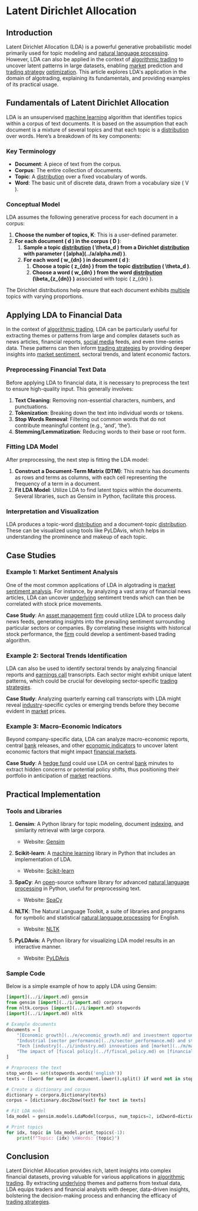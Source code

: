 # Latent Dirichlet Allocation

## Introduction

Latent Dirichlet Allocation (LDA) is a powerful generative probabilistic model primarily used for topic modeling and [natural language processing](../n/natural_language_processing_(nlp)_in_trading.md). However, LDA can also be applied in the context of [algorithmic trading](../a/algorithmic_trading.md) to uncover latent patterns in large datasets, enabling [market](../m/market.md) prediction and [trading strategy](../t/trading_strategy.md) [optimization](../o/optimization.md). This article explores LDA's application in the domain of algotrading, explaining its fundamentals, and providing examples of its practical usage.

## Fundamentals of Latent Dirichlet Allocation

LDA is an unsupervised [machine learning](../m/machine_learning.md) algorithm that identifies topics within a corpus of text documents. It is based on the assumption that each document is a mixture of several topics and that each topic is a [distribution](../d/distribution.md) over words. Here’s a breakdown of its key components:

### Key Terminology

- **Document**: A piece of text from the corpus.
- **Corpus**: The entire collection of documents.
- **Topic**: A [distribution](../d/distribution.md) over a fixed vocabulary of words.
- **Word**: The basic unit of discrete data, drawn from a vocabulary size \( V \).

### Conceptual Model

LDA assumes the following generative process for each document in a corpus:
1. **Choose the number of topics, K**: This is a user-defined parameter.
2. **For each document \( d \) in the corpus \( D \)**:
   1. **Sample a topic [distribution](../d/distribution.md) \( \theta_d \) from a Dirichlet [distribution](../d/distribution.md) with parameter \( \[alpha](../a/alpha.md) \)**.
   2. **For each word \( w_{dn} \) in document \( d \)**:
      1. **Choose a topic \( z_{dn} \) from the topic [distribution](../d/distribution.md) \( \theta_d \)**.
      2. **Choose a word \( w_{dn} \) from the word [distribution](../d/distribution.md) \(\beta_{z_{dn}} \)** associated with topic \( z_{dn} \).

The Dirichlet distributions help ensure that each document exhibits [multiple](../m/multiple.md) topics with varying proportions. 

## Applying LDA to Financial Data

In the context of [algorithmic trading](../a/algorithmic_trading.md), LDA can be particularly useful for extracting themes or patterns from large and complex datasets such as news articles, financial reports, [social media](../s/social_media.md) feeds, and even time-series data. These patterns can then inform [trading strategies](../t/trading_strategies.md) by providing deeper insights into [market sentiment](../m/market_sentiment.md), sectoral trends, and latent economic factors.

### Preprocessing Financial Text Data

Before applying LDA to financial data, it is necessary to preprocess the text to ensure high-quality input. This generally involves:
1. **Text Cleaning**: Removing non-essential characters, numbers, and punctuations.
2. **Tokenization**: Breaking down the text into individual words or tokens.
3. **Stop Words Removal**: Filtering out common words that do not contribute meaningful content (e.g., ‘and’, ‘the’).
4. **Stemming/Lemmatization**: Reducing words to their base or root form.

### Fitting LDA Model

After preprocessing, the next step is fitting the LDA model:
1. **Construct a Document-Term Matrix (DTM)**: This matrix has documents as rows and terms as columns, with each cell representing the frequency of a term in a document.
2. **Fit LDA Model**: Utilize LDA to find latent topics within the documents. Several libraries, such as Gensim in Python, facilitate this process.

### Interpretation and Visualization

LDA produces a topic-word [distribution](../d/distribution.md) and a document-topic [distribution](../d/distribution.md). These can be visualized using tools like PyLDAvis, which helps in understanding the prominence and makeup of each topic.

## Case Studies

### Example 1: Market Sentiment Analysis

One of the most common applications of LDA in algotrading is [market sentiment analysis](../m/market_sentiment_analysis.md). For instance, by analyzing a vast array of financial news articles, LDA can uncover [underlying](../u/underlying.md) sentiment trends which can then be correlated with stock price movements.

**Case Study**: An [asset management](../a/asset_management.md) [firm](../f/firm.md) could utilize LDA to process daily news feeds, generating insights into the prevailing sentiment surrounding particular sectors or companies. By correlating these insights with historical stock performance, the [firm](../f/firm.md) could develop a sentiment-based trading algorithm.

### Example 2: Sectoral Trends Identification

LDA can also be used to identify sectoral trends by analyzing financial reports and [earnings call](../e/earnings_call.md) transcripts. Each sector might exhibit unique latent patterns, which could be crucial for developing sector-specific [trading strategies](../t/trading_strategies.md).

**Case Study**: Analyzing quarterly earning call transcripts with LDA might reveal [industry](../i/industry.md)-specific cycles or emerging trends before they become evident in [market](../m/market.md) prices.

### Example 3: Macro-Economic Indicators

Beyond company-specific data, LDA can analyze macro-economic reports, central [bank](../b/bank.md) releases, and other [economic indicators](../e/economic_indicators.md) to uncover latent economic factors that might impact [financial markets](../f/financial_market.md).

**Case Study**: A [hedge fund](../h/hedge_fund.md) could use LDA on central [bank](../b/bank.md) minutes to extract hidden concerns or potential policy shifts, thus positioning their portfolio in anticipation of [market](../m/market.md) reactions.

## Practical Implementation

### Tools and Libraries

1. **Gensim**: A Python library for topic modeling, document [indexing](../i/indexing.md), and similarity retrieval with large corpora.
   - Website: [Gensim](https://radimrehurek.com/gensim/)
   
2. **Scikit-learn**: A [machine learning](../m/machine_learning.md) library in Python that includes an implementation of LDA.
   - Website: [Scikit-learn](https://scikit-learn.org/stable/modules/generated/sklearn.decomposition.LatentDirichletAllocation.html)
   
3. **SpaCy**: An [open](../o/open.md)-source software library for advanced [natural language processing](../n/natural_language_processing_(nlp)_in_trading.md) in Python, useful for preprocessing text.
   - Website: [SpaCy](https://spacy.io/)
   
4. **NLTK**: The Natural Language Toolkit, a suite of libraries and programs for symbolic and statistical [natural language processing](../n/natural_language_processing_(nlp)_in_trading.md) for English.
   - Website: [NLTK](https://www.nltk.org/)
   
5. **PyLDAvis**: A Python library for visualizing LDA model results in an interactive manner.
   - Website: [PyLDAvis](https://pyldavis.readthedocs.io/en/latest/)

### Sample Code

Below is a simple example of how to apply LDA using Gensim:

```python
[import](../i/import.md) gensim
from gensim [import](../i/import.md) corpora
from nltk.corpus [import](../i/import.md) stopwords
[import](../i/import.md) nltk

# Example documents
documents = [
    "[Economic growth](../e/economic_growth.md) and investment opportunities.",
    "Industrial [sector performance](../s/sector_performance.md) and stock prices.",
    "Tech [industry](../i/industry.md) innovations and [market](../m/market.md) trends.",
    "The impact of [fiscal policy](../f/fiscal_policy.md) on [financial markets](../f/financial_market.md)."
]

# Preprocess the text
stop_words = set(stopwords.words('english'))
texts = [[word for word in document.lower().split() if word not in stop_words] for document in documents]

# Create a dictionary and corpus
dictionary = corpora.Dictionary(texts)
corpus = [dictionary.doc2bow(text) for text in texts]

# Fit LDA model
lda_model = gensim.models.LdaModel(corpus, num_topics=2, id2word=dictionary, passes=15)

# Print topics
for idx, topic in lda_model.print_topics(-1):
    print(f"Topic: {idx} \nWords: {topic}")
```

## Conclusion

Latent Dirichlet Allocation provides rich, latent insights into complex financial datasets, proving valuable for various applications in [algorithmic trading](../a/algorithmic_trading.md). By extracting [underlying](../u/underlying.md) themes and patterns from textual data, LDA equips traders and financial analysts with deeper, data-driven insights, bolstering the decision-making process and enhancing the efficacy of [trading strategies](../t/trading_strategies.md).
